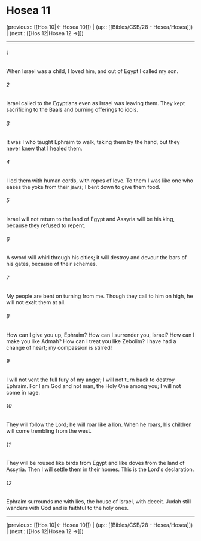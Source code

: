 # Hosea 11

(previous:: [[Hos 10|← Hosea 10]]) | (up:: [[Bibles/CSB/28 - Hosea/Hosea]]) | (next:: [[Hos 12|Hosea 12 →]])

***


###### 1 
When Israel was a child, I loved him, and out of Egypt I called my son. 

###### 2 
Israel called to the Egyptians even as Israel was leaving them. They kept sacrificing to the Baals and burning offerings to idols. 

###### 3 
It was I who taught Ephraim to walk, taking them by the hand, but they never knew that I healed them. 

###### 4 
I led them with human cords, with ropes of love. To them I was like one who eases the yoke from their jaws; I bent down to give them food. 

###### 5 
Israel will not return to the land of Egypt and Assyria will be his king, because they refused to repent. 

###### 6 
A sword will whirl through his cities; it will destroy and devour the bars of his gates, because of their schemes. 

###### 7 
My people are bent on turning from me. Though they call to him on high, he will not exalt them at all. 

###### 8 
How can I give you up, Ephraim? How can I surrender you, Israel? How can I make you like Admah? How can I treat you like Zeboiim? I have had a change of heart; my compassion is stirred! 

###### 9 
I will not vent the full fury of my anger; I will not turn back to destroy Ephraim. For I am God and not man, the Holy One among you; I will not come in rage. 

###### 10 
They will follow the Lord; he will roar like a lion. When he roars, his children will come trembling from the west. 

###### 11 
They will be roused like birds from Egypt and like doves from the land of Assyria. Then I will settle them in their homes. This is the Lord's declaration. 

###### 12 
Ephraim surrounds me with lies, the house of Israel, with deceit. Judah still wanders with God and is faithful to the holy ones.

***

(previous:: [[Hos 10|← Hosea 10]]) | (up:: [[Bibles/CSB/28 - Hosea/Hosea]]) | (next:: [[Hos 12|Hosea 12 →]])
